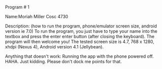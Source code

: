 Program # 1

Name:Moriah Miller
Cosc 4730

Description: (how to run the program, phone/emulator screen size, android version ie 7.0)
  To run the program, you just have to type your name into the textbox and press the enter enter button (after closing the keyboard). The program will then welcome you! The tested screen size is 4.7, 768 x 1280, xhdpi (Nexus 4), Android version 4.1 (Jellybean).

Anything that doesn't work:
  Running the app with the phone powered off. HAHA. Just kidding. Please don't dock me points for that.
